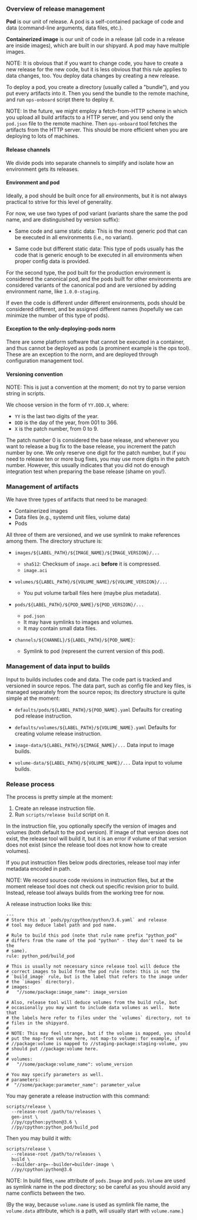 ### Overview of release management

**Pod** is our unit of release.  A pod is a self-contained package of
code and data (command-line arguments, data files, etc.).

**Containerized image** is our unit of code in a release (all code in a
release are inside images), which are built in our shipyard.  A pod may
have multiple images.

NOTE: It is obvious that if you want to change code, you have to create
a new release for the new code, but it is less obvious that this rule
applies to data changes, too.  You deploy data changes by creating a new
release.

To deploy a pod, you create a directory (usually called a "bundle"), and
you put every artifacts into it.  Then you send the bundle to the remote
machine, and run `ops-onboard` script there to deploy it.

NOTE: In the future, we might employ a fetch-from-HTTP scheme in which
you upload all build artifacts to a HTTP server, and you send only the
`pod.json` file to the remote machine.  Then `ops-onboard` tool fetches
the artifacts from the HTTP server.  This should be more efficient when
you are deploying to lots of machines.

#### Release channels

We divide pods into separate channels to simplify and isolate how an
environment gets its releases.

#### Environment and pod

Ideally, a pod should be built once for all environments, but it is not
always practical to strive for this level of generality.

For now, we use two types of pod variant (variants share the same the
pod name, and are distinguished by version suffix):

* Same code and same static data: This is the most generic pod that can
  be executed in all environments (i.e., no variant).

* Same code but different static data: This type of pods usually has the
  code that is generic enough to be executed in all environments when
  proper config data is provided.

For the second type, the pod built for the production environment is
considered the canonical pod, and the pods built for other environments
are considered variants of the canonical pod and are versioned by adding
environment name, like `1.0.0-staging`.

If even the code is different under different environments, pods should
be considered different, and be assigned different names (hopefully we
can minimize the number of this type of pods).

#### Exception to the only-deploying-pods norm

There are some platform software that cannot be executed in a container,
and thus cannot be deployed as pods (a prominent example is the ops
tool).  These are an exception to the norm, and are deployed through
configuration management tool.

#### Versioning convention

NOTE: This is just a convention at the moment; do not try to parse
version string in scripts.

We choose version in the form of `YY.DDD.X`, where:
* `YY` is the last two digits of the year.
* `DDD` is the day of the year, from 001 to 366.
* `X` is the patch number, from 0 to 9.

The patch number 0 is considered the base release, and whenever you want
to release a bug fix to the base release, you increment the patch number
by one.  We only reserve one digit for the patch number, but if you need
to release ten or more bug fixes, you may use more digits in the patch
number.  However, this usually indicates that you did not do enough
integration test when preparing the base release (shame on you!).


### Management of artifacts

We have three types of artifacts that need to be managed:
* Containerized images
* Data files (e.g., systemd unit files, volume data)
* Pods

All three of them are versioned, and we use symlink to make references
among them.  The directory structure is:

* `images/${LABEL_PATH}/${IMAGE_NAME}/${IMAGE_VERSION}/...`
  + `sha512`: Checksum of `image.aci` **before** it is compressed.
  + `image.aci`

* `volumes/${LABEL_PATH}/${VOLUME_NAME}/${VOLUME_VERSION}/...`
  + You put volume tarball files here (maybe plus metadata).

* `pods/${LABEL_PATH}/${POD_NAME}/${POD_VERSION}/...`
  + `pod.json`
  + It may have symlinks to images and volumes.
  + It may contain small data files.

* `channels/${CHANNEL}/${LABEL_PATH}/${POD_NAME}`:
  + Symlink to pod (represent the current version of this pod).

### Management of data input to builds

Input to builds includes code and data.  The code part is tracked and
versioned in source repos.  The data part, such as config file and key
files, is managed separately from the source repos; its directory
structure is quite simple at the moment:

* `defaults/pods/${LABEL_PATH}/${POD_NAME}.yaml`
  Defaults for creating pod release instruction.

* `defaults/volumes/${LABEL_PATH}/${VOLUME_NAME}.yaml`
  Defaults for creating volume release instruction.

* `image-data/${LABEL_PATH}/${IMAGE_NAME}/...`
  Data input to image builds.

* `volume-data/${LABEL_PATH}/${VOLUME_NAME}/...`
  Data input to volume builds.


### Release process

The process is pretty simple at the moment:
1. Create an release instruction file.
2. Run `scripts/release build` script on it.

In the instruction file, you optionally specify the version of images
and volumes (both default to the pod version).  If image of that version
does not exist, the release tool will build it, but it is an error if
volume of that version does not exist (since the release tool does not
know how to create volumes).

If you put instruction files below pods directories, release tool may
infer metadata encoded in path.

NOTE: We record source code revisions in instruction files, but at the
moment release tool does not check out specific revision prior to build.
Instead, release tool always builds from the working tree for now.

A release instruction looks like this:
```
---
# Store this at `pods/py/cpython/python/3.6.yaml` and release
# tool may deduce label path and pod name.

# Rule to build this pod (note that rule name prefix "python_pod"
# differs from the name of the pod "python" - they don't need to be the
# same).
rule: python_pod/build_pod

# This is usually not necessary since release tool will deduce the
# correct images to build from the pod rule (note: this is not the
# `build_image` rule, but is the label that refers to the image under
# the `images` directory).
# images:
#   "//some/package:image_name": image_version

# Also, release tool will deduce volumes from the build rule, but
# occasionally you may want to include data volumes as well.  Note that
# the labels here refer to files under the `volumes` directory, not to
# files in the shipyard.
#
# NOTE: This may feel strange, but if the volume is mapped, you should
# put the map-from volume here, not map-to volume; for example, if
# //package:volume is mapped to //staging-package:staging-volume, you
# should put //package:volume here.
#
# volumes:
#   "//some/package:volume_name": volume_version

# You may specify parameters as well.
# parameters:
#  "//some/package:parameter_name": parameter_value
```

You may generate a release instruction with this command:
```
scripts/release \
  --release-root /path/to/releases \
  gen-inst \
  //py/cpython:python@3.6 \
  //py/cpython:python_pod/build_pod
```

Then you may build it with:
```
scripts/release \
  --release-root /path/to/releases \
  build \
  --builder-arg=--builder=builder-image \
  //py/cpython:python@3.6
```

NOTE: In build files, `name` attribute of `pods.Image` and `pods.Volume`
are used as symlink name in the pod directory; so be careful as you
should avoid any name conflicts between the two.

(By the way, because `volume.name` is used as symlink file name, the
`volume.data` attribute, which is a path, will usually start with
`volume.name`.)
